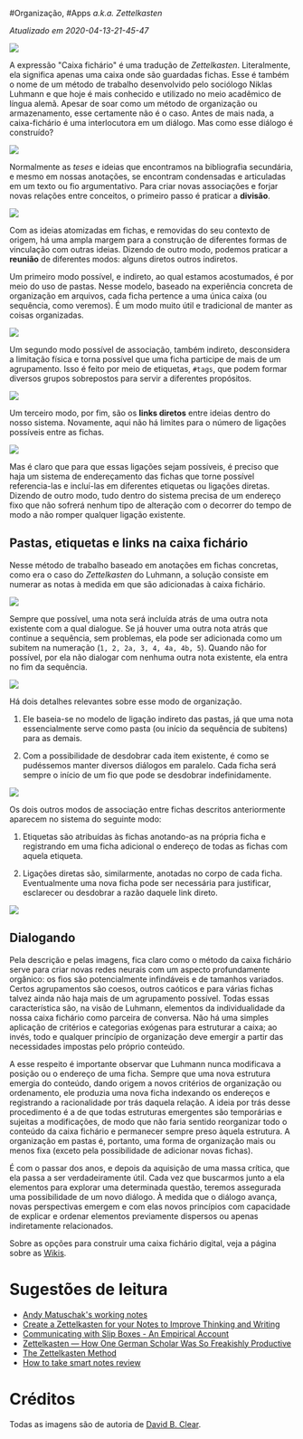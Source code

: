  #Organização, #Apps
*a.k.a. Zettelkasten*  

*Atualizado em 2020-04-13-21-45-47*

![](./img/zk/__zk01.png)

A expressão "Caixa fichário" é uma tradução de *Zettelkasten*. Literalmente, ela significa apenas uma caixa onde são guardadas fichas. Esse é também o nome de um método de trabalho desenvolvido pelo sociólogo Niklas Luhmann e que hoje é mais conhecido e utilizado no meio acadêmico de língua alemã. Apesar de soar como um método de organização ou armazenamento, esse certamente não é o caso. Antes de mais nada, a caixa-fichário é uma interlocutora em um diálogo. Mas como esse diálogo é construído?

![](./img/zk/__zk02.png)

Normalmente as *teses* e ideias que encontramos na bibliografia secundária, e mesmo em nossas anotações, se encontram condensadas e articuladas em um texto ou fio argumentativo. Para criar novas associações e forjar novas relações entre conceitos, o primeiro passo é praticar a **divisão**.


![](./img/zk/__zk03.png)

Com as ideias atomizadas em fichas, e removidas do seu contexto de origem, há uma ampla margem para a construção de diferentes formas de vinculação com outras ideias. Dizendo de outro modo, podemos praticar a **reunião** de diferentes modos: alguns diretos outros indiretos.  

Um primeiro modo possível, e indireto, ao qual estamos acostumados, é por meio do uso de pastas. Nesse modelo, baseado na experiência concreta de organização em arquivos, cada ficha pertence a uma única caixa (ou sequência, como veremos). É um modo muito útil e tradicional de manter as coisas organizadas.

![](./img/zk/__zk04.png)

Um segundo modo possível de associação, também indireto, desconsidera a limitação física e torna possível que uma ficha participe de mais de um agrupamento. Isso é feito por meio de etiquetas, `#tags`, que podem formar diversos grupos sobrepostos para servir a diferentes propósitos.

![](./img/zk/__zk05.png)

Um terceiro modo, por fim, são os **links diretos** entre ideias dentro do nosso sistema. Novamente, aqui não há limites para o número de ligações possíveis entre as fichas.


![](./img/zk/__zk06.png)


Mas é claro que para que essas ligações sejam possíveis, é preciso que haja um sistema de endereçamento das fichas que torne possível referencia-las e incluí-las em diferentes etiquetas ou ligações diretas. Dizendo de outro modo, tudo dentro do sistema precisa de um endereço fixo que não sofrerá nenhum tipo de alteração com o decorrer do tempo de modo a não romper qualquer ligação existente.

## Pastas, etiquetas e links na caixa fichário

Nesse método de trabalho baseado em anotações em fichas concretas, como era o caso do *Zettelkasten* do Luhmann, a solução consiste em numerar as notas à medida em que são adicionadas à caixa fichário.


![](./img/zk/__zk07.png)


Sempre que possível, uma nota será incluída atrás de uma outra nota existente com a qual dialogue. Se já houver uma outra nota atrás que continue a sequência, sem problemas, ela pode ser adicionada como um subitem na numeração (`1, 2, 2a, 3, 4, 4a, 4b, 5`). Quando não for possível, por ela não dialogar com nenhuma outra nota existente, ela entra no fim da sequência.

![](./img/zk/__zk08.png)

Há dois detalhes relevantes sobre esse modo de organização.

1. Ele baseia-se no modelo de ligação indireto das pastas, já que uma nota essencialmente serve como pasta (ou início da sequência de subitens) para as demais.

2. Com a possibilidade de desdobrar cada item existente, é como se pudéssemos manter diversos diálogos em paralelo. Cada ficha será sempre o início de um fio que pode se desdobrar indefinidamente.


![](./img/zk/__zk09.png)

Os dois outros modos de associação entre fichas descritos anteriormente aparecem no sistema do seguinte modo:

1. Etiquetas são atribuídas às fichas anotando-as na própria ficha e registrando em uma ficha adicional o endereço de todas as fichas com aquela etiqueta.

2. Ligações diretas são, similarmente, anotadas no corpo de cada ficha. Eventualmente uma nova ficha pode ser necessária para justificar, esclarecer ou desdobrar a razão daquele link direto.

![](./img/zk/__zk12.png)

## Dialogando

Pela descrição e pelas imagens, fica claro como o método da caixa fichário serve para criar novas redes neurais com um aspecto profundamente orgânico: os fios são potencialmente infindáveis e de tamanhos variados. Certos agrupamentos são coesos, outros caóticos e para várias fichas talvez ainda não haja mais de um agrupamento possível. Todas essas característica são, na visão de Luhmann, elementos da individualidade da nossa caixa fichário como parceira de conversa. Não há uma simples aplicação de critérios e categorias exógenas para estruturar a caixa; ao invés, todo e qualquer princípio de organização deve emergir a partir das necessidades impostas pelo próprio conteúdo.

A esse respeito é importante observar que Luhmann nunca modificava a posição ou o endereço de uma ficha. Sempre que uma nova estrutura emergia do conteúdo, dando origem a novos critérios de organização ou ordenamento, ele produzia uma nova ficha indexando os endereços e registrando a racionalidade por trás daquela relação. A ideia por trás desse procedimento é a de que todas estruturas emergentes são temporárias e sujeitas a modificações, de modo que não faria sentido reorganizar todo o conteúdo da caixa fichário e permanecer sempre preso àquela estrutura. A organização em pastas é, portanto, uma forma de organização mais ou menos fixa (exceto pela possibilidade de adicionar novas fichas).

É com o passar dos anos, e depois da aquisição de uma massa crítica, que ela passa a ser verdadeiramente útil. Cada vez que buscarmos junto a ela elementos para explorar uma determinada questão, teremos assegurada uma possibilidade de um novo diálogo. À medida que o diálogo avança, novas perspectivas emergem e com elas novos princípios com capacidade de explicar e ordenar elementos previamente dispersos ou apenas indiretamente relacionados.

Sobre as opções para construir uma caixa fichário digital, veja a página sobre as [Wikis](Wikis.md).

# Sugestões de leitura  

- [Andy Matuschak's working notes](https://notes.andymatuschak.org/)
- [Create a Zettelkasten for your Notes to Improve Thinking and Writing](https://zettelkasten.de/posts/zettelkasten-improves-thinking-writing/)  
- [Communicating with Slip Boxes - An Empirical Account](http://luhmann.surge.sh/communicating-with-slip-boxes)  
- [Zettelkasten — How One German Scholar Was So Freakishly Productive](https://writingcooperative.com/zettelkasten-how-one-german-scholar-was-so-freakishly-productive-997e4e0ca125)  
- [The Zettelkasten Method](https://www.lesswrong.com/posts/NfdHG6oHBJ8Qxc26s/the-zettelkasten-method-1)  
- [How to take smart notes review](https://www.lesswrong.com/posts/T382CLwAjsy3fmecf/how-to-take-smart-notes-ahrens-2017)


# Créditos  

Todas as imagens são de autoria de [David B. Clear](https://writingcooperative.com/zettelkasten-how-one-german-scholar-was-so-freakishly-productive-997e4e0ca125).
